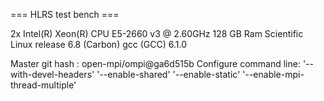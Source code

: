 === HLRS test bench ===

2x Intel(R) Xeon(R) CPU E5-2660 v3 @ 2.60GHz
128 GB Ram
Scientific Linux release 6.8 (Carbon)
gcc (GCC) 6.1.0

Master git hash : open-mpi/ompi@ga6d515b
Configure command line: '--with-devel-headers' '--enable-shared' '--enable-static' '--enable-mpi-thread-multiple'


